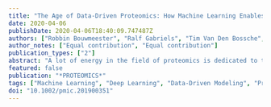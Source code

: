 ```yaml
---
title: "The Age of Data-Driven Proteomics: How Machine Learning Enables Novel Workflows"
date: 2020-04-06
publishDate: 2020-04-06T18:40:09.747487Z
authors: ["Robbin Bouwmeester", "Ralf Gabriels", "Tim Van Den Bossche", "Lennart Martens", "Sven Degroeve"]
author_notes: ["Equal contribution", "Equal contribution"]
publication_types: ["2"]
abstract: "A lot of energy in the field of proteomics is dedicated to the application of challenging experimental workflows, which include metaproteomics, proteogenomics, data independent acquisition (DIA), non-specific proteolysis, immunopeptidomics, and open modification searches. These workflows are all challenging because of ambiguity in the identification stage; they either expand the search space and thus increase the ambiguity of identifications, or, in the case of DIA, they generate data that is inherently more ambiguous. In this context, machine learning-based predictive models are now generating considerable excitement in the field of proteomics because these predictive models hold great potential to drastically reduce the ambiguity in the identification process of the above-mentioned workflows. Indeed, the field has already produced classical machine learning and deep learning models to predict almost every aspect of a liquid chromatography-mass spectrometry (LC-MS) experiment. Yet despite all the excitement, thorough integration of predictive models in these challenging LC-MS workflows is still limited, and further improvements to the modeling and validation procedures can still be made. In this viewpoint we therefore point out highly promising recent machine learning developments in proteomics, alongside some of the remaining challenges."
featured: false
publication: "*PROTEOMICS*"
tags: ["Machine Learning", "Deep Learning", "Data-Driven Modeling", "Proteomics", "Mass Spectrometry"]
doi: "10.1002/pmic.201900351"
---
```

